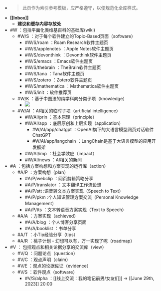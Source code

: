 - > 此页作为索引参考模板，应严格遵守，以便规范化全库样式。
- **[[Inbox]]**
    - __建议和缓存内容存放处__
- #W ：包括平面化类维基百科的基础库(wiki)
    - #W/S ：对于每个软件建立的Topic-Based页面（software）
        - #W/S/roam ：Roam Research软件主题页
        - #W/S/applenotes ：Apple Notes软件主题页
        - #W/S/devonthink ：Devonthink软件主题页
        - #W/S/emacs ：Emacs软件主题页
        - #W/S/thebrain ：TheBrain软件主题页
        - #W/S/tana ：Tana软件主题页
        - #W/S/zotero ：Zotero软件主题页
        - #W/S/mathematica ：Mathematica软件主题页
        - #W/S/init ：软件推荐页
    - #W/K ：基于中图法的纯学科向分类子项（knowledge）
        - ![](https://firebasestorage.googleapis.com/v0/b/firescript-577a2.appspot.com/o/imgs%2Fapp%2FInsightSphere%2Fm4Uhp-C3xo.png?alt=media&token=8e169ff8-03a7-45d6-a841-ea5f9508d928)
    - #W/AI ：AI相关的临时子项（artificial intelligence）
        - #W/AI/prin ：基本原理（principle）
        - #W/AI/app ：底层原创和上层实现（application）
            - #W/AI/app/chatgpt ：OpenAI旗下的大语言模型网页对话软件ChatGPT
            - #W/AI/app/langchain ：LangChain是基于大语言模型的应用开发框架
        - #W/AI/imp ：社会学效应（impact）
        - #W/AI/news ：AI相关的新闻
- #A ：包括方案构想和方案实现的运行库（action）
    - #A/P ：方案构想（plan）
        - #A/P/webclip ：网页剪辑策略分享
        - #A/P/translator ：文本翻译工作流设想
        - #A/P/stt :语音转文本方案实现（Speech to Text）
        - #A/P/pkm :个人知识管理方案交流（Personal Knowledge Management）
        - #A/P/tts ：文本转语音方案实现（Text to Speech）
    - #A/A ：方案实现（achieved）
        - #A/A/blog ：个人博客分享页面
        - #A/A/booklist ：书单分享
    - #A/T ：小Tip经验分享（tips）
    - #A/R ：桃子计划 - 幻想可以有，万一实现了呢（roadmap）
- #V ： 包括观点和相关论据分享的交流库（view）
    - #V/Q ：问题论点（question）
    - #V/C ：观点声明（claim）
    - #V/E ：观点的论据佐证（evidence）
    - #V/S ：软件观点（software）
        - #V/S/alpha ：[[线上交流：我的笔记前男/女友们]] -> [[June 29th, 2023]] 20:00
